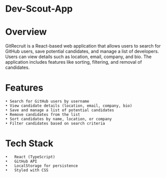 # Dev-Scout-App

# Overview

GitRecruit is a React-based web application that allows users to search for GitHub users, save potential candidates, and manage a list of developers. Users can view details such as location, email, company, and bio. The application includes features like sorting, filtering, and removal of candidates.

# Features
    • Search for GitHub users by username
    • View candidate details (location, email, company, bio)
    • Save and manage a list of potential candidates
    • Remove candidates from the list
    • Sort candidates by name, location, or company
    • Filter candidates based on search criteria

# Tech Stack
	•	React (TypeScript)
	•	GitHub API
	•	LocalStorage for persistence
	•	Styled with CSS
